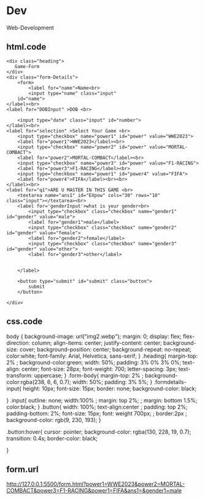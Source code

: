 # Dev
Web-Development
## html.code
<!DOCTYPE html>
<html lang="en">
  <head>
    <meta charset="UTF-8" />
    <meta http-equiv="X-UA-Compatible" content="IE=edge" />
    <meta name="viewport" content="width=device-width, initial-scale=1.0" />
    <title>Registration form for Games</title>
    <link rel="stylesheet" href="styleform.css" />
  </head>
  <body>
   
    <div class="heading">
       Game-Form 
    </div>
    <div class="form-Details">
        <form>
            <label for="name">Name<br>
            <input type="name" class="input"
        id="name">
    </label><br>
    <label for="DOBInput" >DOB <br>

        <input type="date" class="input" id="number">
    </label><br>
    <label for="selection" >Select Your Game <br>
        <input type="checkbox" name="power1" id="power" value="WWE2023">
        <label for="power1">WWE2023</label><br>
        <input type="checkbox" name="power2" id="power" value="MORTAL-COMBACT">
        <label for="power2">MORTAL-COMBACT</label><br>
        <input type="checkbox" name="power3" id="power" value="F1-RACING">
        <label for="power3">F1-RACING</label><br>
        <input type="checkbox" name="power1" id="power4" value="FIFA">
        <label for="power4">FIFA</label><br><br>
    </label><br>
    <label for="q1">ARE U MASTER IN THIS GAME <br>
        <textarea name="ans1" id="EXpow" cols="30" rows="10" class="input"></textarea><br>
        <label for='genderInput'>what is your gender<br>
            <input type="checkbox" class="checkbox" name="gender1" id="gender" value="male">
            <label for="gender1">male</label>
            <input type="checkbox" class="checkbox" name="gender2" id="gender" value="female">
            <label for="gender2">female</label>
            <input type="checkbox" class="checkbox" name="gender3" id="gender" value="other">
            <label for="gender3">other</label>
            
       
        </label>

        <button type="submit" id="submit" class="button">
            submit
        </button>

</form>
    
    </div>
  </body>
</html>

  
  
  
  
  ## css.code
  body {
  background-image: url("img2.webp");
  margin: 0;
  display: flex;
  flex-direction: column;
  align-items: center;
  justify-content: center;
  background-size: cover;
  background-position: center;
  background-repeat: no-repeat;
  color:white;
  font-family: Arial, Helvetica, sans-serif;
}
.heading{
    margin-top: 2% ;
    background-color:green;
    width: 50%;
    padding: 3% 0% 3% 0%;
    text-align: center;
    font-size: 28px;
   font-weight: 700;
   letter-spacing: 3px;
   text-transform: uppercase;
   }
   .form-body{
    margin-top: 2% ;
    background-color:rgba(238, 6, 6, 0.7);
    width: 50%;
    padding: 3% 5%; 
}
.formdetails-input{
    height: 10px;
    font-size: 15px;
    border: none;
    background-color: black;

}
.input{
    outline: none;
    width:100% ;
    margin: top 2%; ;
    margin: bottom 1.5%; 
    color:black;
}
.button{
    width: 100%;
    text-align:center ;
    padding: top 2%; 
    padding-bottom: 2%;
    font-size: 15px;
    font: weight 700px; ;
    border:2px ;
    background-color: rgb(9, 230, 193);
}

.button:hover{
    cursor: pointer;
    background-color: rgba(130, 228, 19, 0.7);
    transition: 0.4s;
    border-color: black;

}
 ## form.url
  http://127.0.0.1:5500/form.html?power1=WWE2023&power2=MORTAL-COMBACT&power3=F1-RACING&power1=FIFA&ans1=&gender1=male
